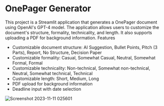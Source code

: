 # OnePager Generator
This project is a Streamlit application that generates a OnePager document using OpenAI's GPT-4 model. The application allows users to customize the document's structure, formality, technicality, and length. It also supports uploading a PDF for background information.
Features

- Customizable document structure: AI Suggestion, Bullet Points, Pitch (3 Parts), Report, No Structure, Decision Paper
- Customizable formality: Casual, Somewhat Casual, Neutral, Somewhat Formal, Formal
- Customizable technicality: Non-technical, Somewhat non-technical, Neutral, Somewhat technical, Technical
- Customizable length: Short, Medium, Long
- PDF upload for background information
- Deadline input with date selection

![Screenshot 2023-11-11 025601](https://github.com/eakgun/onepager-streamlit/assets/60859449/c1c2bbd6-0111-4155-8341-150df0e8fc26)
